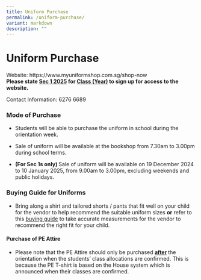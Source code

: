 ```yaml
---
title: Uniform Purchase
permalink: /uniform-purchase/
variant: markdown
description: ""
---
```

<h1><strong>Uniform Purchase</strong></h1>
<p></p>
<p>Website: <a rel="noopener noreferrer nofollow" target="_blank">https://www.myuniformshop.com.sg/shop-now</a>
<br>
<b>Please state <u>Sec 1 2025</u> for <u>Class (Year)</u> to sign up for access
	to the website.</b><br>
</p><p>Contact Information: 6276 6689</p>
<p></p>
<h3>Mode of Purchase</h3>
<ul data-tight="true" class="tight">
<li>
<p>Students will be able to purchase the uniform in school during the orientation
week.</p>
</li>
<li>
<p>Sale of uniform will be available at the bookshop from 7.30am to 3.00pm
during school terms.</p>
</li>
<li>
<p><strong>(For Sec 1s only) </strong>Sale of uniform will be available on
19 December 2024 to 10 January 2025, from 9.00am to 3.00pm, excluding weekends
and public holidays.</p>
</li>
</ul>
<p></p>
<h3>Buying Guide for Uniforms</h3>
<ul data-tight="true" class="tight">
<li>
<p>Bring along a shirt and tailored shorts / pants that fit well on your
child for the vendor to help recommend the suitable uniform sizes <strong>or</strong> refer
to this <a href="https://www.myuniformshop.com.sg/buying-guide" rel="noopener noreferrer nofollow" target="_blank">buying guide</a> to
take accurate measurements for the vendor to recommend the right fit for
your child.</p>
</li>
</ul>
<p></p>
<h4>Purchase of PE Attire</h4>
<ul data-tight="true" class="tight">
<li>
<p>Please note that the PE Attire should only be purchased <strong><u>after</u> </strong>the
orientation when the students’ class allocations are confirmed. This is
because the PE T-shirt is based on the House system which is announced
when their classes are confirmed.</p>
</li>
</ul>
<p>&nbsp;</p>